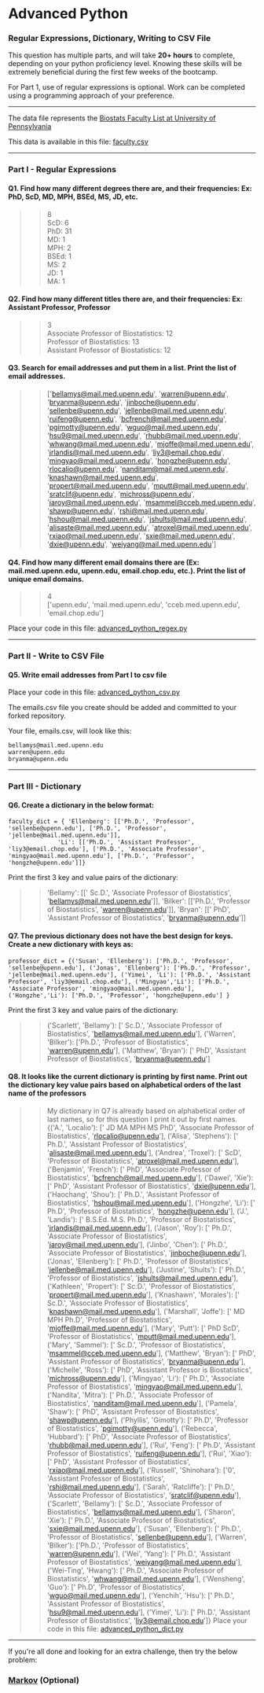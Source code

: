 # Advanced Python    

### Regular Expressions, Dictionary, Writing to CSV File  

This question has multiple parts, and will take **20+ hours** to complete, depending on your python proficiency level.  Knowing these skills will be extremely beneficial during the first few weeks of the bootcamp.

For Part 1, use of regular expressions is optional.  Work can be completed using a programming approach of your preference. 

---

The data file represents the [Biostats Faculty List at University of Pennsylvania](http://www.med.upenn.edu/cceb/biostat/faculty.shtml)

This data is available in this file:  [faculty.csv](python/faculty.csv)

--- 

### Part I - Regular Expressions  


#### Q1. Find how many different degrees there are, and their frequencies: Ex:  PhD, ScD, MD, MPH, BSEd, MS, JD, etc.

>> 8  
ScD: 6  
PhD: 31  
MD: 1  
MPH: 2  
BSEd: 1  
MS: 2  
JD: 1  
MA: 1  


#### Q2. Find how many different titles there are, and their frequencies:  Ex:  Assistant Professor, Professor

>> 3  
Associate Professor of Biostatistics: 12  
Professor of Biostatistics: 13  
Assistant Professor of Biostatistics: 12  


#### Q3. Search for email addresses and put them in a list.  Print the list of email addresses.

>> ['bellamys@mail.med.upenn.edu', 'warren@upenn.edu', 'bryanma@upenn.edu', 'jinboche@upenn.edu', 'sellenbe@upenn.edu', 'jellenbe@mail.med.upenn.edu', 'ruifeng@upenn.edu', 'bcfrench@mail.med.upenn.edu', 'pgimotty@upenn.edu', 'wguo@mail.med.upenn.edu', 'hsu9@mail.med.upenn.edu', 'rhubb@mail.med.upenn.edu', 'whwang@mail.med.upenn.edu', 'mjoffe@mail.med.upenn.edu', 'jrlandis@mail.med.upenn.edu', 'liy3@email.chop.edu', 'mingyao@mail.med.upenn.edu', 'hongzhe@upenn.edu', 'rlocalio@upenn.edu', 'nanditam@mail.med.upenn.edu', 'knashawn@mail.med.upenn.edu', 'propert@mail.med.upenn.edu', 'mputt@mail.med.upenn.edu', 'sratclif@upenn.edu', 'michross@upenn.edu', 'jaroy@mail.med.upenn.edu', 'msammel@cceb.med.upenn.edu', 'shawp@upenn.edu', 'rshi@mail.med.upenn.edu', 'hshou@mail.med.upenn.edu', 'jshults@mail.med.upenn.edu', 'alisaste@mail.med.upenn.edu', 'atroxel@mail.med.upenn.edu', 'rxiao@mail.med.upenn.edu', 'sxie@mail.med.upenn.edu', 'dxie@upenn.edu', 'weiyang@mail.med.upenn.edu']


#### Q4. Find how many different email domains there are (Ex:  mail.med.upenn.edu, upenn.edu, email.chop.edu, etc.).  Print the list of unique email domains.

>> 4  
['upenn.edu', 'mail.med.upenn.edu', 'cceb.med.upenn.edu', 'email.chop.edu']  

Place your code in this file: [advanced_python_regex.py](python/advanced_python_regex.py)

---

### Part II - Write to CSV File

#### Q5.  Write email addresses from Part I to csv file

Place your code in this file: [advanced_python_csv.py](python/advanced_python_csv.py)

The emails.csv file you create should be added and committed to your forked repository.

Your file, emails.csv, will look like this:
```
bellamys@mail.med.upenn.edu
warren@upenn.edu
bryanma@upenn.edu
```

---

### Part III - Dictionary

#### Q6.  Create a dictionary in the below format:
```
faculty_dict = { 'Ellenberg': [['Ph.D.', 'Professor', 'sellenbe@upenn.edu'], ['Ph.D.', 'Professor', 'jellenbe@mail.med.upenn.edu']],
              'Li': [['Ph.D.', 'Assistant Professor', 'liy3@email.chop.edu'], ['Ph.D.', 'Associate Professor', 'mingyao@mail.med.upenn.edu'], ['Ph.D.', 'Professor', 'hongzhe@upenn.edu']]}
```
Print the first 3 key and value pairs of the dictionary:

>> 'Bellamy': [[' Sc.D.', 'Associate Professor of Biostatistics', 'bellamys@mail.med.upenn.edu']], 'Bilker': [['Ph.D.', 'Professor of Biostatistics', 'warren@upenn.edu']], 'Bryan': [[' PhD', 'Assistant Professor of Biostatistics', 'bryanma@upenn.edu']]

#### Q7.  The previous dictionary does not have the best design for keys.  Create a new dictionary with keys as:

```
professor_dict = {('Susan', 'Ellenberg'): ['Ph.D.', 'Professor', 'sellenbe@upenn.edu'], ('Jonas', 'Ellenberg'): ['Ph.D.', 'Professor', 'jellenbe@mail.med.upenn.edu'], ('Yimei', 'Li'): ['Ph.D.', 'Assistant Professor', 'liy3@email.chop.edu'], ('Mingyao','Li'): ['Ph.D.', 'Associate Professor', 'mingyao@mail.med.upenn.edu'], ('Hongzhe','Li'): ['Ph.D.', 'Professor', 'hongzhe@upenn.edu'] }
```

Print the first 3 key and value pairs of the dictionary:

>> ('Scarlett', 'Bellamy'): [' Sc.D.', 'Associate Professor of Biostatistics', 'bellamys@mail.med.upenn.edu'], ('Warren', 'Bilker'): ['Ph.D.', 'Professor of Biostatistics', 'warren@upenn.edu'], ('Matthew', 'Bryan'): [' PhD', 'Assistant Professor of Biostatistics', 'bryanma@upenn.edu']

#### Q8.  It looks like the current dictionary is printing by first name.  Print out the dictionary key value pairs based on alphabetical orders of the last name of the professors

>> My dictionary in Q7 is already based on alphabetical order of last names, so for this question I print it out by first names.  
{('A.', 'Localio'): [' JD MA MPH MS PhD', 'Associate Professor of Biostatistics', 'rlocalio@upenn.edu'], ('Alisa', 'Stephens'): [' Ph.D.', 'Assistant Professor of Biostatistics', 'alisaste@mail.med.upenn.edu'], ('Andrea', 'Troxel'): [' ScD', 'Professor of Biostatistics', 'atroxel@mail.med.upenn.edu'], ('Benjamin', 'French'): [' PhD', 'Associate Professor of Biostatistics', 'bcfrench@mail.med.upenn.edu'], ('Dawei', 'Xie'): [' PhD', 'Assistant Professor of Biostatistics', 'dxie@upenn.edu'], ('Haochang', 'Shou'): [' Ph.D.', 'Assistant Professor of Biostatistics', 'hshou@mail.med.upenn.edu'], ('Hongzhe', 'Li'): [' Ph.D', 'Professor of Biostatistics', 'hongzhe@upenn.edu'], ('J.', 'Landis'): [' B.S.Ed. M.S. Ph.D.', 'Professor of Biostatistics', 'jrlandis@mail.med.upenn.edu'], ('Jason', 'Roy'): [' Ph.D.', 'Associate Professor of Biostatistics', 'jaroy@mail.med.upenn.edu'], ('Jinbo', 'Chen'): [' Ph.D.', 'Associate Professor of Biostatistics', 'jinboche@upenn.edu'], ('Jonas', 'Ellenberg'): [' Ph.D.', 'Professor of Biostatistics', 'jellenbe@mail.med.upenn.edu'], ('Justine', 'Shults'): [' Ph.D.', 'Professor of Biostatistics', 'jshults@mail.med.upenn.edu'], ('Kathleen', 'Propert'): [' Sc.D.', 'Professor of Biostatistics', 'propert@mail.med.upenn.edu'], ('Knashawn', 'Morales'): [' Sc.D.', 'Associate Professor of Biostatistics', 'knashawn@mail.med.upenn.edu'], ('Marshall', 'Joffe'): [' MD MPH Ph.D', 'Professor of Biostatistics', 'mjoffe@mail.med.upenn.edu'], ('Mary', 'Putt'): [' PhD ScD', 'Professor of Biostatistics', 'mputt@mail.med.upenn.edu'], ('Mary', 'Sammel'): [' Sc.D.', 'Professor of Biostatistics', 'msammel@cceb.med.upenn.edu'], ('Matthew', 'Bryan'): [' PhD', 'Assistant Professor of Biostatistics', 'bryanma@upenn.edu'], ('Michelle', 'Ross'): [' PhD', 'Assistant Professor is Biostatistics', 'michross@upenn.edu'], ('Mingyao', 'Li'): [' Ph.D.', 'Associate Professor of Biostatistics', 'mingyao@mail.med.upenn.edu'], ('Nandita', 'Mitra'): [' Ph.D.', 'Associate Professor of Biostatistics', 'nanditam@mail.med.upenn.edu'], ('Pamela', 'Shaw'): [' PhD', 'Assistant Professor of Biostatistics', 'shawp@upenn.edu'], ('Phyllis', 'Gimotty'): [' Ph.D', 'Professor of Biostatistics', 'pgimotty@upenn.edu'], ('Rebecca', 'Hubbard'): [' PhD', 'Associate Professor of Biostatistics', 'rhubb@mail.med.upenn.edu'], ('Rui', 'Feng'): [' Ph.D', 'Assistant Professor of Biostatistics', 'ruifeng@upenn.edu'], ('Rui', 'Xiao'): [' PhD', 'Assistant Professor of Biostatistics', 'rxiao@mail.med.upenn.edu'], ('Russell', 'Shinohara'): ['0', 'Assistant Professor of Biostatistics', 'rshi@mail.med.upenn.edu'], ('Sarah', 'Ratcliffe'): [' Ph.D.', 'Associate Professor of Biostatistics', 'sratclif@upenn.edu'], ('Scarlett', 'Bellamy'): [' Sc.D.', 'Associate Professor of Biostatistics', 'bellamys@mail.med.upenn.edu'], ('Sharon', 'Xie'): [' Ph.D.', 'Associate Professor of Biostatistics', 'sxie@mail.med.upenn.edu'], ('Susan', 'Ellenberg'): [' Ph.D.', 'Professor of Biostatistics', 'sellenbe@upenn.edu'], ('Warren', 'Bilker'): ['Ph.D.', 'Professor of Biostatistics', 'warren@upenn.edu'], ('Wei', 'Yang'): [' Ph.D.', 'Assistant Professor of Biostatistics', 'weiyang@mail.med.upenn.edu'], ('Wei-Ting', 'Hwang'): [' Ph.D.', 'Associate Professor of Biostatistics', 'whwang@mail.med.upenn.edu'], ('Wensheng', 'Guo'): [' Ph.D', 'Professor of Biostatistics', 'wguo@mail.med.upenn.edu'], ('Yenchih', 'Hsu'): [' Ph.D.', 'Assistant Professor of Biostatistics', 'hsu9@mail.med.upenn.edu'], ('Yimei', 'Li'): [' Ph.D.', 'Assistant Professor of Biostatistics', 'liy3@email.chop.edu']}
Place your code in this file: [advanced_python_dict.py](python/advanced_python_dict.py)

--- 

If you're all done and looking for an extra challenge, then try the below problem:  

### [Markov](python/markov.py) (Optional)

